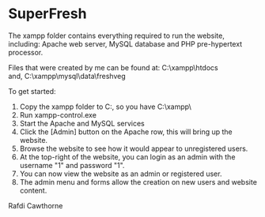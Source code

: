 # SuperFresh

The xampp folder contains everything required to run the website, including: 
Apache web server, MySQL database and PHP pre-hypertext processor.

Files that were created by me can be found at:
C:\xampp\htdocs\
and,
C:\xampp\mysql\data\freshveg

To get started:
1) Copy the xampp folder to C:\, so you have C:\xampp\
2) Run xampp-control.exe
3) Start the Apache and MySQL services
4) Click the [Admin] button on the Apache row, this will bring up the website.
5) Browse the website to see how it would appear to unregistered users.
6) At the top-right of the website, you can login as an admin with the username "1" and password "1".
7) You can now view the website as an admin or registered user.
8) The admin menu and forms allow the creation on new users and website content.

Rafdi Cawthorne
